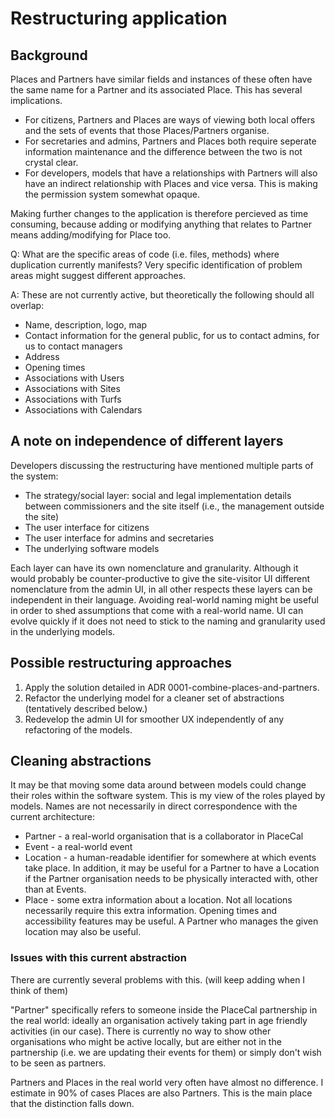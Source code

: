 # Restructuring application

## Background

Places and Partners have similar fields and instances of these often have the same name for a Partner and its associated Place. This has several implications.

 - For citizens, Partners and Places are ways of viewing both local offers and the sets of events that those Places/Partners organise. 
 - For secretaries and admins, Partners and Places both require seperate information maintenance and the difference between the two is not crystal clear. 
 - For developers, models that have a relationships with Partners will also have an indirect relationship with Places and vice versa. This is making the permission system somewhat opaque. 

Making further changes to the application is therefore percieved as time consuming, because adding or modifying anything that relates to Partner means adding/modifying for Place too.

Q: What are the specific areas of code (i.e. files, methods) where duplication currently manifests? Very specific identification of problem areas might suggest different approaches.

A: These are not currently active, but theoretically the following should all overlap:

 - Name, description, logo, map
 - Contact information for the general public, for us to contact admins, for us to contact managers
 - Address
 - Opening times
 - Associations with Users
 - Associations with Sites
 - Associations with Turfs
 - Associations with Calendars

## A note on independence of different layers

Developers discussing the restructuring have mentioned multiple parts of the system:

 - The strategy/social layer: social and legal implementation details between commissioners and the site itself (i.e., the management outside the site)
 - The user interface for citizens
 - The user interface for admins and secretaries
 - The underlying software models
 
Each layer can have its own nomenclature and granularity. Although it would probably be counter-productive to give the site-visitor UI different nomenclature from the admin UI, in all other respects these layers can be independent in their language. Avoiding real-world naming might be useful in order to shed assumptions that come with a real-world name. UI can evolve quickly if it does not need to stick to the naming and granularity used in the underlying models.

## Possible restructuring approaches

 1.  Apply the solution detailed in ADR 0001-combine-places-and-partners.
 1.  Refactor the underlying model for a cleaner set of abstractions (tentatively described below.)
 1.  Redevelop the admin UI for smoother UX independently of any refactoring of the models.

## Cleaning abstractions

It may be that moving some data around between models could change their roles within the software system. This is my view of the roles played by models. Names are not necessarily in direct correspondence with the current architecture:

 - Partner - a real-world organisation that is a collaborator in PlaceCal
 - Event - a real-world event
 - Location - a human-readable identifier for somewhere at which events take place. In addition, it may be useful for a Partner to have a Location if the Partner organisation needs to be physically interacted with, other than at Events.
 - Place - some extra information about a location. Not all locations necessarily require this extra information. Opening times and accessibility features may be useful. A Partner who manages the given location may also be useful.
 
 ### Issues with this current abstraction
 
 There are currently several problems with this. (will keep adding when I think of them)
 
"Partner" specifically refers to someone inside the PlaceCal partnership in the real world: ideally an organisation actively taking part in age friendly activities (in our case). There is currently no way to show other organisations who might be active locally, but are either not in the partnership (i.e. we are updating their events for them) or simply don't wish to be seen as partners.

Partners and Places in the real world very often have almost no difference. I estimate in 90% of cases Places are also Partners. This is the main place that the distinction falls down.
 
